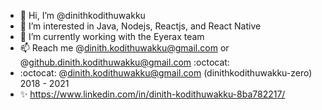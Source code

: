 - 👋 Hi, I’m @dinithkodithuwakku
- 👀 I’m interested in Java, Nodejs, Reactjs, and React Native
- 🌱 I’m currently working with the Eyerax team
- 📫 Reach me @dinith.kodithuwakku@gmail.com or @github.dinith.kodithuwakku@gmail.com :octocat:
- :octocat: @dinith.kodithuwakku@gmail.com (dinithkodithuwakku-zero) 2018 - 2021
- ✨ https://www.linkedin.com/in/dinith-kodithuwakku-8ba782217/
<!---
dinithkodithuwakku/dinithkodithuwakku is a ✨ special ✨ repository because its `README.md` (this file) appears on your GitHub profile.
You can click the Preview link to take a look at your changes.
--->
